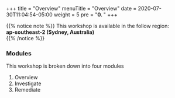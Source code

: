 +++
title = "Overview"
menuTitle = "Overview"
date = 2020-07-30T11:04:54-05:00
weight = 5
pre = "<b>0. </b>"
+++

{{% notice note %}}
This workshop is available in the follow region:   
**ap-southeast-2 (Sydney, Australia)**  
{{% /notice %}}


### Modules
This workshop is broken down into four modules

1. Overview
2. Investigate
3. Remediate